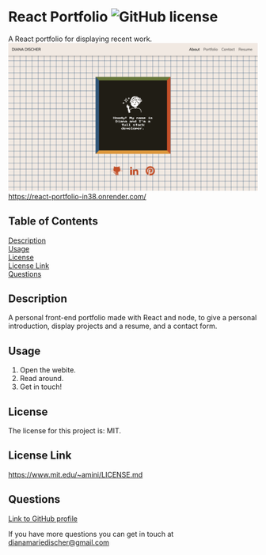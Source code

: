 # React Portfolio ![GitHub license](https://img.shields.io/badge/license-MIT-blue.svg)
A React portfolio for displaying recent work.
![portfolio screenshot](<portfolio screenshot.png>)
https://react-portfolio-in38.onrender.com/

## Table of Contents
[Description](#description)<br>
[Usage](#usage)<br>
[License](#license)<br>
[License Link](#license-link)<br>
[Questions](#questions)

## Description
A personal front-end portfolio made with React and node, to give a personal introduction, display projects and a resume, and a contact form.

## Usage 
1. Open the webite.
2. Read around.
3. Get in touch!

## License
The license for this project is: MIT.

## License Link
https://www.mit.edu/~amini/LICENSE.md

## Questions
[Link to GitHub profile](github.com/dianamariedischer)

If you have more questions you can get in touch at dianamariedischer@gmail.com
